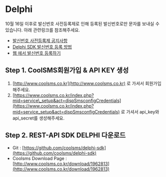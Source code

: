 # Delphi

10월 16일 이후로 발신번호 사전등록제로 인해 등록된 발신번호로만 문자를 보내실 수 있습니다. 아래 관련링크를 참조해주세요.

* [발신번호 사전등록제 공지사항](https://www.coolsms.co.kr/index.php?mid=notice&document_srl=3070386)
* [Delphi SDK 발신번호 등록 방법]()
* [웹 에서 발신번호 등록하기](https://www.coolsms.co.kr/index.php?mid=service_setup&act=dispSmsconfigSenderNumbers)

## Step 1. CoolSMS회원가입 & API KEY 생성

1. [http://www.coolsms.co.kr](http://www.coolsms.co.kr) 로 가셔서 회원가입해주세요.
2. [https://www.coolsms.co.kr/index.php?mid=service\_setup&act=dispSmsconfigCredentials](https://www.coolsms.co.kr/index.php?mid=service_setup&act=dispSmsconfigCredentials) 로 가셔서 api\_key와 api\_secret를 생성해주세요.

## Step 2. REST-API SDK DELPHI 다운로드

* Git : [https://github.com/coolsms/delphi-sdk](https://github.com/coolsms/delphi-sdk)
* Coolsms Download Page : [http://www.coolsms.co.kr/download/1962813](http://www.coolsms.co.kr/download/1962813)

